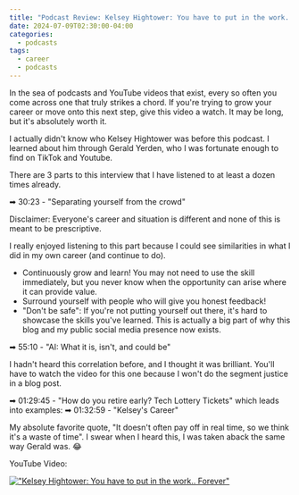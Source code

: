 ```yaml
---
title: "Podcast Review: Kelsey Hightower: You have to put in the work.. Forever"
date: 2024-07-09T02:30:00-04:00
categories:
  - podcasts
tags:
  - career
  - podcasts
---
```


In the sea of podcasts and YouTube videos that exist, every so often you come across one that truly strikes a chord. If you're trying to grow your career or move onto this next step, give this video a watch. It may be long, but it's absolutely worth it.

I actually didn't know who Kelsey Hightower was before this podcast. I learned about him through Gerald Yerden, who I was fortunate enough to find on TikTok and Youtube.

There are 3 parts to this interview that I have listened to at least a dozen times already.

➡ 30:23 - "Separating yourself from the crowd"

Disclaimer: Everyone's career and situation is different and none of this is meant to be prescriptive.

I really enjoyed listening to this part because I could see similarities in what I did in my own career (and continue to do).

- Continuously grow and learn! You may not need to use the skill immediately, but you never know when the opportunity can arise where it can provide value. 
- Surround yourself with people who will give you honest feedback!
- "Don't be safe": If you're not putting yourself out there, it's hard to showcase the skills you've learned.  This is actually a big part of why this blog and my public social media presence now exists.

➡ 55:10 - "AI: What it is, isn't, and could be"

I hadn't heard this correlation before, and I thought it was brilliant. You'll have to watch the video for this one because I won't do the segment justice in a blog post.

➡ 01:29:45 - "How do you retire early? Tech Lottery Tickets" which leads into examples: ➡ 01:32:59 - "Kelsey's Career"

My absolute favorite quote, "It doesn't often pay off in real time, so we think it's a waste of time". I swear when I heard this, I was taken aback the same way Gerald was. 😂 

YouTube Video:

[!["Kelsey Hightower: You have to put in the work.. Forever"](https://i.ytimg.com/vi/O49Ms-qLjok/maxresdefault.jpg)](https://www.youtube.com/watch?v=O49Ms-qLjok)
